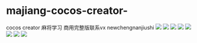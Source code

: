 # majiang-cocos-creator-
cocos creator 麻将学习 商用完整版联系vx newchengnanjiushi
![](https://github.com/balckban/majiang-cocos-creator/blob/master/img/1.jpg)
![](https://github.com/balckban/majiang-cocos-creator/blob/master/img/2.jpg)
![](https://github.com/balckban/majiang-cocos-creator/blob/master/img/3.jpg)
![](https://github.com/balckban/majiang-cocos-creator/blob/master/img/4.jpg)
![](https://github.com/balckban/majiang-cocos-creator/blob/master/img/5.jpg)
![](https://github.com/balckban/majiang-cocos-creator/blob/master/img/6.jpg)
![](https://github.com/balckban/majiang-cocos-creator/blob/master/img/7.jpg)
![](https://github.com/balckban/majiang-cocos-creator/blob/master/img/8.jpg)
